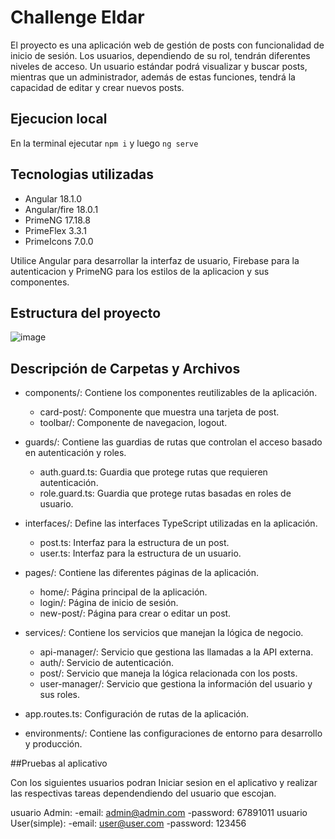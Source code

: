 # Challenge Eldar

El proyecto es una aplicación web de gestión de posts con funcionalidad de inicio de sesión. Los usuarios, dependiendo de su rol, tendrán diferentes niveles de acceso. Un usuario estándar podrá visualizar y buscar posts, mientras que un administrador, además de estas funciones, tendrá la capacidad de editar y crear nuevos posts.

## Ejecucion local
En la terminal ejecutar `npm i` y luego `ng serve`

## Tecnologias utilizadas

- Angular 18.1.0
- Angular/fire 18.0.1
- PrimeNG 17.18.8
- PrimeFlex 3.3.1
- PrimeIcons 7.0.0

Utilice Angular para desarrollar la interfaz de usuario, Firebase para la autenticacion y PrimeNG para los estilos de la aplicacion y sus componentes.

## Estructura del proyecto

![image](https://github.com/user-attachments/assets/d67edd6e-0c14-469a-b2f6-6f9363af6fb8)


## Descripción de Carpetas y Archivos
- components/: Contiene los componentes reutilizables de la aplicación.
  - card-post/: Componente que muestra una tarjeta de post.
  - toolbar/: Componente de navegacion, logout.

- guards/: Contiene las guardias de rutas que controlan el acceso basado en autenticación y roles.
  - auth.guard.ts: Guardia que protege rutas que requieren autenticación.
  - role.guard.ts: Guardia que protege rutas basadas en roles de usuario.

- interfaces/: Define las interfaces TypeScript utilizadas en la aplicación.
  - post.ts: Interfaz para la estructura de un post.
  - user.ts: Interfaz para la estructura de un usuario.

- pages/: Contiene las diferentes páginas de la aplicación.
  - home/: Página principal de la aplicación.
  - login/: Página de inicio de sesión.
  - new-post/: Página para crear o editar un post.
  
- services/: Contiene los servicios que manejan la lógica de negocio.
  - api-manager/: Servicio que gestiona las llamadas a la API externa.
  - auth/: Servicio de autenticación.
  - post/: Servicio que maneja la lógica relacionada con los posts.
  - user-manager/: Servicio que gestiona la información del usuario y sus roles.

- app.routes.ts: Configuración de rutas de la aplicación.

- environments/: Contiene las configuraciones de entorno para desarrollo y producción.

##Pruebas al aplicativo

Con los siguientes usuarios podran Iniciar sesion en el aplicativo y  realizar las respectivas tareas dependendiendo del usuario que escojan. 

usuario Admin:
  -email: admin@admin.com
  -password: 67891011
usuario User(simple):
  -email: user@user.com
  -password: 123456







